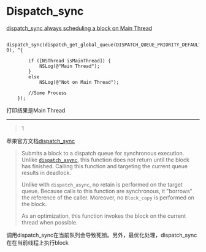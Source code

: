 # Dispatch_sync
[dispatch_sync always scheduling a block on Main Thread](https://stackoverflow.com/questions/13972048/dispatch-sync-always-scheduling-a-block-on-main-thread)

```
  dispatch_sync(dispatch_get_global_queue(DISPATCH_QUEUE_PRIORITY_DEFAULT, 0), ^{

        if ([NSThread isMainThread]) {
            NSLog(@"Main Thread");
        }
        else
            NSLog(@"Not on Main Thread");

        //Some Process
    });
```

打印结果是Main Thread

___



> 1

苹果官方文档[dispatch_sync](https://developer.apple.com/documentation/dispatch/1452870-dispatch_sync?language=objc)

> Submits a block to a dispatch queue for synchronous execution. Unlike [`dispatch_async`](https://developer.apple.com/documentation/dispatch/1453057-dispatch_async?language=objc), this function does not return until the block has finished. Calling this function and targeting the current queue results in deadlock.
>
> Unlike with `dispatch_async`, no retain is performed on the target queue. Because calls to this function are synchronous, it "borrows" the reference of the caller. Moreover, no `Block_copy` is performed on the block.
>
> As an optimization, this function invokes the block on the current thread when possible.

调用dispatch_sync在当前队列会导致死锁。另外，最优化处理，dispatch_sync在在当前线程上执行block

